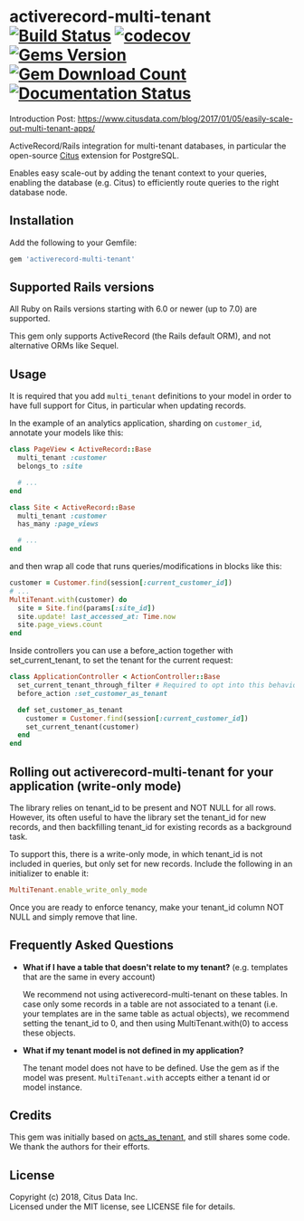 # activerecord-multi-tenant [![Build Status](https://github.com/citusdata/activerecord-multi-tenant/actions/workflows/active-record-multi-tenant-tests.yml/badge.svg)](https://github.com/citusdata/activerecord-multi-tenant/actions/workflows/active-record-multi-tenant-tests.yml) [![codecov](https://codecov.io/gh/citusdata/activerecord-multi-tenant/branch/master/graph/badge.svg?token=rw0TsEk4Ld)](https://codecov.io/gh/citusdata/activerecord-multi-tenant) [ ![Gems Version](https://img.shields.io/gem/v/activerecord-multi-tenant.svg)](https://rubygems.org/gems/activerecord-multi-tenant)[ ![Gem Download Count](https://img.shields.io/gem/dt/activerecord-multi-tenant.svg)](https://rubygems.org/gems/activerecord-multi-tenant) [![Documentation Status](https://readthedocs.org/projects/activerecord-multi-tenant/badge/?version=latest)](https://activerecord-multi-tenant.readthedocs.io/en/latest/?badge=latest) 

Introduction Post: https://www.citusdata.com/blog/2017/01/05/easily-scale-out-multi-tenant-apps/

ActiveRecord/Rails integration for multi-tenant databases, in particular the open-source [Citus](https://github.com/citusdata/citus) extension for PostgreSQL.

Enables easy scale-out by adding the tenant context to your queries, enabling the database (e.g. Citus) to efficiently route queries to the right database node.

## Installation

Add the following to your Gemfile:

```ruby
gem 'activerecord-multi-tenant'
```

## Supported Rails versions

All Ruby on Rails versions starting with 6.0 or newer (up to 7.0) are supported.

This gem only supports ActiveRecord (the Rails default ORM), and not alternative ORMs like Sequel.

## Usage

It is required that you add `multi_tenant` definitions to your model in order to have full support for Citus, in particular when updating records.

In the example of an analytics application, sharding on `customer_id`, annotate your models like this:

```ruby
class PageView < ActiveRecord::Base
  multi_tenant :customer
  belongs_to :site

  # ...
end

class Site < ActiveRecord::Base
  multi_tenant :customer
  has_many :page_views

  # ...
end
```

and then wrap all code that runs queries/modifications in blocks like this:

```ruby
customer = Customer.find(session[:current_customer_id])
# ...
MultiTenant.with(customer) do
  site = Site.find(params[:site_id])
  site.update! last_accessed_at: Time.now
  site.page_views.count
end
```

Inside controllers you can use a before_action together with set_current_tenant, to set the tenant for the current request:

```ruby
class ApplicationController < ActionController::Base
  set_current_tenant_through_filter # Required to opt into this behavior
  before_action :set_customer_as_tenant

  def set_customer_as_tenant
    customer = Customer.find(session[:current_customer_id])
    set_current_tenant(customer)
  end
end
```

## Rolling out activerecord-multi-tenant for your application (write-only mode)

The library relies on tenant_id to be present and NOT NULL for all rows. However,
its often useful to have the library set the tenant_id for new records, and then backfilling
tenant_id for existing records as a background task.

To support this, there is a write-only mode, in which tenant_id is not included in queries,
but only set for new records. Include the following in an initializer to enable it:

```ruby
MultiTenant.enable_write_only_mode
```

Once you are ready to enforce tenancy, make your tenant_id column NOT NULL and simply remove that line.

## Frequently Asked Questions

* **What if I have a table that doesn't relate to my tenant?** (e.g. templates that are the same in every account)

  We recommend not using activerecord-multi-tenant on these tables. In case only some records in a table are not associated to a tenant (i.e. your templates are in the same table as actual objects), we recommend setting the tenant_id to 0, and then using MultiTenant.with(0) to access these objects.

* **What if my tenant model is not defined in my application?**

  The tenant model does not have to be defined. Use the gem as if the model was present. `MultiTenant.with` accepts either a tenant id or model instance.

## Credits

This gem was initially based on [acts_as_tenant](https://github.com/ErwinM/acts_as_tenant), and still shares some code. We thank the authors for their efforts.

## License

Copyright (c) 2018, Citus Data Inc.<br>
Licensed under the MIT license, see LICENSE file for details.
